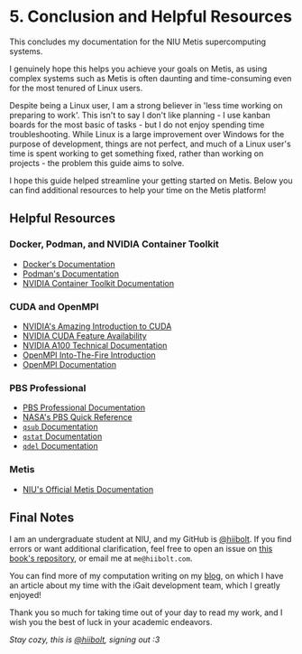 # 5. Conclusion and Helpful Resources
This concludes my documentation for the NIU Metis supercomputing systems.

I genuinely hope this helps you achieve your goals on Metis, as using complex systems such as Metis is often daunting and time-consuming even for the most tenured of Linux users.

Despite being a Linux user, I am a strong believer in 'less time working on preparing to work'. This isn't to say I don't like planning - I use kanban boards for the most basic of tasks - but I do not enjoy spending time troubleshooting. While Linux is a large improvement over Windows for the purpose of development, things are not perfect, and much of a Linux user's time is spent working to get something fixed, rather than working on projects - the problem this guide aims to solve.

I hope this guide helped streamline your getting started on Metis. Below you can find additional resources to help your time on the Metis platform!

## Helpful Resources
### Docker, Podman, and NVIDIA Container Toolkit
- [Docker's Documentation](https://docs.docker.com/)
- [Podman's Documentation](https://docs.podman.io/)
- [NVIDIA Container Toolkit Documentation](https://docs.nvidia.com/datacenter/cloud-native/container-toolkit/latest/index.html)
### CUDA and OpenMPI
- [NVIDIA's Amazing Introduction to CUDA](https://developer.nvidia.com/blog/even-easier-introduction-cuda/)
- [NVIDIA CUDA Feature Availability](https://docs.nvidia.com/cuda/cuda-c-programming-guide/index.html#features-and-technical-specifications)
- [NVIDIA A100 Technical Documentation](https://images.nvidia.com/aem-dam/en-zz/Solutions/data-center/nvidia-ampere-architecture-whitepaper.pdf)
- [OpenMPI Into-The-Fire Introduction](https://www.openmp.org/wp-content/uploads/omp-hands-on-SC08.pdf)
- [OpenMPI Documentation](https://docs.open-mpi.org/en/v5.0.x/index.html)
### PBS Professional
- [PBS Professional Documentation](https://help.altair.com/2024.1.0/PBS%20Professional/PBSProgramGuide2024.1.pdf)
- [NASA's PBS Quick Reference](https://www.nas.nasa.gov/hecc/support/kb/Commonly-Used-PBS-Commands_174.html)
- [`qsub` Documentation](https://www.jlab.org/hpc/PBS/qsub.html)
- [`qstat` Documentation](https://www.jlab.org/hpc/PBS/qstat.html)
- [`qdel` Documentation](https://www.jlab.org/hpc/PBS/qdel.html)
### Metis
- [NIU's Official Metis Documentation](https://www.niu.edu/crcd/current-users/getting-started/index.shtml)

## Final Notes
I am an undergraduate student at NIU, and my GitHub is [@hiibolt](https://github.com/hiibolt). If you find errors or want additional clarification, feel free to open an issue on [this book's repository](https://github.com/hiibolt/niu-metis-documentation), or email me at `me@hiibolt.com`.

You can find more of my computation writing on my [blog](https://blog.hiibolt.com), on which I have an article about my time with the iGait development team, which I greatly enjoyed!

Thank you so much for taking time out of your day to read my work, and I wish you the best of luck in your academic endeavors.

*Stay cozy, this is [@hiibolt](https://github.com/hiibolt), signing out :3*